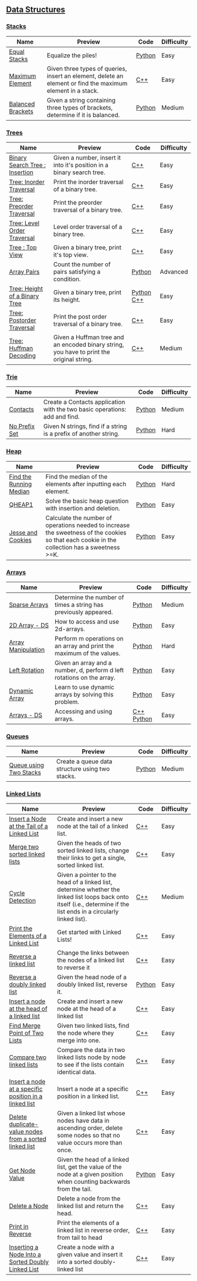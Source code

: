 ## [Data Structures](https://www.hackerrank.com/domains/data-structures)

### [Stacks](https://www.hackerrank.com/domains/data-structures/stacks)

Name | Preview | Code | Difficulty
---- | ------- | ---- | ----------
[Equal Stacks](https://www.hackerrank.com/challenges/equal-stacks)|Equalize the piles!|[Python](stacks/equal-stacks.py)|Easy
[Maximum Element](https://www.hackerrank.com/challenges/maximum-element)|Given three types of queries, insert an element, delete an element or find the maximum element in a stack.|[C++](stacks/maximum-element.cpp)|Easy
[Balanced Brackets](https://www.hackerrank.com/challenges/balanced-brackets)|Given a string containing three types of brackets, determine if it is balanced.|[Python](stacks/balanced-brackets.py)|Medium
### [Trees](https://www.hackerrank.com/domains/data-structures/trees)

Name | Preview | Code | Difficulty
---- | ------- | ---- | ----------
[Binary Search Tree : Insertion](https://www.hackerrank.com/challenges/binary-search-tree-insertion)|Given a number, insert it into it's position in a binary search tree.|[C++](trees/binary-search-tree-insertion.cpp)|Easy
[Tree: Inorder Traversal](https://www.hackerrank.com/challenges/tree-inorder-traversal)|Print the inorder traversal of a binary tree.|[C++](trees/tree-inorder-traversal.cpp)|Easy
[Tree: Preorder Traversal](https://www.hackerrank.com/challenges/tree-preorder-traversal)|Print the preorder traversal of a binary tree.|[C++](trees/tree-preorder-traversal.cpp)|Easy
[Tree: Level Order Traversal](https://www.hackerrank.com/challenges/tree-level-order-traversal)|Level order traversal of a binary tree.|[C++](trees/tree-level-order-traversal.cpp)|Easy
[Tree : Top View](https://www.hackerrank.com/challenges/tree-top-view)|Given a binary tree, print it's top view.|[C++](trees/tree-top-view.cpp)|Easy
[Array Pairs](https://www.hackerrank.com/challenges/array-pairs)|Count the number of pairs satisfying a condition.|[Python](trees/array-pairs.py)|Advanced
[Tree: Height of a Binary Tree](https://www.hackerrank.com/challenges/tree-height-of-a-binary-tree)|Given a binary tree, print its height.|[Python](trees/tree-height-of-a-binary-tree.py) [C++](trees/tree-height-of-a-binary-tree.cpp)|Easy
[Tree: Postorder Traversal](https://www.hackerrank.com/challenges/tree-postorder-traversal)|Print the post order traversal of a binary tree.|[C++](trees/tree-postorder-traversal.cpp)|Easy
[Tree: Huffman Decoding ](https://www.hackerrank.com/challenges/tree-huffman-decoding)|Given a Huffman tree and an encoded binary string, you have to print the original string.|[C++](trees/tree-huffman-decoding.cpp)|Medium
### [Trie](https://www.hackerrank.com/domains/data-structures/trie)

Name | Preview | Code | Difficulty
---- | ------- | ---- | ----------
[Contacts](https://www.hackerrank.com/challenges/contacts)|Create a Contacts application with the two basic operations: add and find.|[Python](trie/contacts.py)|Medium
[No Prefix Set](https://www.hackerrank.com/challenges/no-prefix-set)|Given N strings, find if a string is a prefix of another string.|[Python](trie/no-prefix-set.py)|Hard
### [Heap](https://www.hackerrank.com/domains/data-structures/heap)

Name | Preview | Code | Difficulty
---- | ------- | ---- | ----------
[Find the Running Median](https://www.hackerrank.com/challenges/find-the-running-median)|Find the median of the elements after inputting each element.|[Python](heap/find-the-running-median.py)|Hard
[QHEAP1](https://www.hackerrank.com/challenges/qheap1)|Solve the basic heap question with insertion and deletion.|[Python](heap/qheap1.py)|Easy
[Jesse and Cookies](https://www.hackerrank.com/challenges/jesse-and-cookies)|Calculate the number of operations needed to increase the sweetness of the cookies so that each cookie in the collection has a sweetness >=K.|[Python](heap/jesse-and-cookies.py)|Easy
### [Arrays](https://www.hackerrank.com/domains/data-structures/arrays)

Name | Preview | Code | Difficulty
---- | ------- | ---- | ----------
[Sparse Arrays](https://www.hackerrank.com/challenges/sparse-arrays)|Determine the number of times a string has previously appeared.|[Python](arrays/sparse-arrays.py)|Medium
[2D Array - DS](https://www.hackerrank.com/challenges/2d-array)|How to access and use 2d-arrays.|[Python](arrays/2d-array.py)|Easy
[Array Manipulation](https://www.hackerrank.com/challenges/crush)|Perform m operations on an array and print the maximum of the values.|[Python](arrays/crush.py)|Hard
[Left Rotation](https://www.hackerrank.com/challenges/array-left-rotation)|Given an array and a number, d, perform d left rotations on the array.|[Python](arrays/array-left-rotation.py)|Easy
[Dynamic Array](https://www.hackerrank.com/challenges/dynamic-array)|Learn to use dynamic arrays by solving this problem.|[Python](arrays/dynamic-array.py)|Easy
[Arrays - DS](https://www.hackerrank.com/challenges/arrays-ds)|Accessing and using arrays.|[C++](arrays/arrays-ds.cpp) [Python](arrays/arrays-ds.py)|Easy
### [Queues](https://www.hackerrank.com/domains/data-structures/queues)

Name | Preview | Code | Difficulty
---- | ------- | ---- | ----------
[Queue using Two Stacks](https://www.hackerrank.com/challenges/queue-using-two-stacks)|Create a queue data structure using two stacks.|[Python](queues/queue-using-two-stacks.py)|Medium
### [Linked Lists](https://www.hackerrank.com/domains/data-structures/linked-lists)

Name | Preview | Code | Difficulty
---- | ------- | ---- | ----------
[Insert a Node at the Tail of a Linked List](https://www.hackerrank.com/challenges/insert-a-node-at-the-tail-of-a-linked-list)|Create and insert a new node at the tail of a linked list.|[C++](linked-lists/insert-a-node-at-the-tail-of-a-linked-list.cpp)|Easy
[Merge two sorted linked lists](https://www.hackerrank.com/challenges/merge-two-sorted-linked-lists)|Given the heads of two sorted linked lists, change their links to get a single, sorted linked list.|[C++](linked-lists/merge-two-sorted-linked-lists.cpp)|Easy
[Cycle Detection](https://www.hackerrank.com/challenges/detect-whether-a-linked-list-contains-a-cycle)|Given a pointer to the head of a linked list, determine whether the linked list loops back onto itself (i.e., determine if the list ends in a circularly linked list).|[C++](linked-lists/detect-whether-a-linked-list-contains-a-cycle.cpp)|Medium
[Print the Elements of a Linked List](https://www.hackerrank.com/challenges/print-the-elements-of-a-linked-list)|Get started with Linked Lists!|[C++](linked-lists/print-the-elements-of-a-linked-list.cpp)|Easy
[Reverse a linked list](https://www.hackerrank.com/challenges/reverse-a-linked-list)|Change the links between the nodes of a linked list to reverse it|[C++](linked-lists/reverse-a-linked-list.cpp)|Easy
[Reverse a doubly linked list](https://www.hackerrank.com/challenges/reverse-a-doubly-linked-list)|Given the head node of a doubly linked list, reverse it.|[Python](linked-lists/reverse-a-doubly-linked-list.py)|Easy
[Insert a node at the head of a linked list](https://www.hackerrank.com/challenges/insert-a-node-at-the-head-of-a-linked-list)|Create and insert a new node at the head of a linked list|[C++](linked-lists/insert-a-node-at-the-head-of-a-linked-list.cpp)|Easy
[Find Merge Point of Two Lists](https://www.hackerrank.com/challenges/find-the-merge-point-of-two-joined-linked-lists)|Given two linked lists, find the node where they merge into one.|[C++](linked-lists/find-the-merge-point-of-two-joined-linked-lists.cpp)|Easy
[Compare two linked lists](https://www.hackerrank.com/challenges/compare-two-linked-lists)|Compare the data in two linked lists node by node to see if the lists contain identical data.|[C++](linked-lists/compare-two-linked-lists.cpp)|Easy
[Insert a node at a specific position in a linked list](https://www.hackerrank.com/challenges/insert-a-node-at-a-specific-position-in-a-linked-list)|Insert a node at a specific position in a linked list.|[C++](linked-lists/insert-a-node-at-a-specific-position-in-a-linked-list.cpp)|Easy
[Delete duplicate-value nodes from a sorted linked list](https://www.hackerrank.com/challenges/delete-duplicate-value-nodes-from-a-sorted-linked-list)|Given a linked list whose nodes have data in ascending order, delete some nodes so that no value occurs more than once.|[C++](linked-lists/delete-duplicate-value-nodes-from-a-sorted-linked-list.cpp)|Easy
[Get Node Value](https://www.hackerrank.com/challenges/get-the-value-of-the-node-at-a-specific-position-from-the-tail)|Given the head of a linked list, get the value of the node at a given position when counting backwards from the tail.|[Python](linked-lists/get-the-value-of-the-node-at-a-specific-position-from-the-tail.py)|Easy
[Delete a Node](https://www.hackerrank.com/challenges/delete-a-node-from-a-linked-list)|Delete a node from the linked list and return the head.|[C++](linked-lists/delete-a-node-from-a-linked-list.cpp)|Easy
[Print in Reverse](https://www.hackerrank.com/challenges/print-the-elements-of-a-linked-list-in-reverse)|Print the elements of a linked list in reverse order, from tail to head|[C++](linked-lists/print-the-elements-of-a-linked-list-in-reverse.cpp)|Easy
[Inserting a Node Into a Sorted Doubly Linked List](https://www.hackerrank.com/challenges/insert-a-node-into-a-sorted-doubly-linked-list)|Create a node with a given value and insert it into a sorted doubly-linked list|[C++](linked-lists/insert-a-node-into-a-sorted-doubly-linked-list.cpp)|Easy

